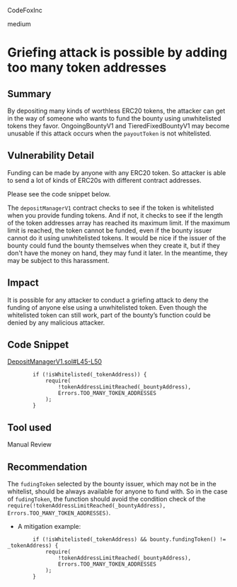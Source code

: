 CodeFoxInc

medium

# Griefing attack is possible by adding too many token addresses

## Summary

By depositing many kinds of worthless ERC20 tokens, the attacker can get in the way of someone who wants to fund the bounty using unwhitelisted tokens they favor. OngoingBountyV1 and TieredFixedBountyV1 may become unusable if this attack occurs when the `payoutToken` is not whitelisted. 

## Vulnerability Detail

Funding can be made by anyone with any ERC20 token. So attacker is able to send a lot of kinds of ERC20s with different contract addresses. 

Please see the code snippet below. 

The `depositManagerV1` contract checks to see if the token is whitelisted when you provide funding tokens. And if not, it checks to see if the length of the token addresses array has reached its maximum limit. If the maximum limit is reached, the token cannot be funded, even if the bounty issuer cannot do it using unwhitelisted tokens. It would be nice if the issuer of the bounty could fund the bounty themselves when they create it, but if they don't have the money on hand, they may fund it later. In the meantime, they may be subject to this harassment.

## Impact

It is possible for any attacker to conduct a griefing attack to deny the funding of anyone else using a unwhitelisted token. Even though the whitelisted token can still work, part of the bounty’s function could be denied by any malicious attacker. 

## Code Snippet

[DepositManagerV1.sol#L45-L50](https://github.com/sherlock-audit/2023-02-openq/blob/main/contracts/DepositManager/Implementations/DepositManagerV1.sol#L45-L50)

```solidity
        if (!isWhitelisted(_tokenAddress)) {
            require(
                !tokenAddressLimitReached(_bountyAddress),
                Errors.TOO_MANY_TOKEN_ADDRESSES
            );
        }
```

## Tool used

Manual Review

## Recommendation

The `fudingToken` selected by the bounty issuer, which may not be in the whitelist, should be always available for anyone to fund with. So in the case of `fudingToken`, the function should avoid the condition check of the `require(!tokenAddressLimitReached(_bountyAddress), Errors.TOO_MANY_TOKEN_ADDRESSES)`.

- A mitigation example:

```solidity
        if (!isWhitelisted(_tokenAddress) && bounty.fundingToken() != _tokenAddress) {
            require(
                !tokenAddressLimitReached(_bountyAddress),
                Errors.TOO_MANY_TOKEN_ADDRESSES
            );
        }

```